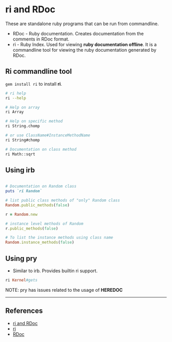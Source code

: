 # ri and RDoc

These are standalone ruby programs that can be run from commandline.

* RDoc - Ruby documentation. Creates documentation from the comments in RDoc format.
* ri - Ruby Index. Used for viewing **ruby documentation offline**. It is a commandline tool for viewing the ruby documentation generated by RDoc.

## Ri commandline tool

`gem install ri` to install **ri**.

~~~bash
# ri help
ri --help

# Help on array
ri Array

# Help on specific method
ri String.chomp

# or use ClassName#InstanceMethodName
ri String#chomp

# Documentation on class method
ri Math::sqrt
~~~

## Using irb

~~~ruby

# Documentation on Random class
puts `ri Random`

# list public class methods of "only" Random class
Random.public_methods(false)

r = Random.new

# instance level methods of Random
r.public_methods(false)

# To list the instance methods using class name
Random.instance_methods(false)
~~~

## Using **pry**

* Similar to irb. Provides builtin ri support.

~~~ruby
ri Kernel#gets
~~~

NOTE: pry has issues related to the usage of **HEREDOC**

---

## References

* [ri and RDoc](http://rubylearning.com/satishtalim/ruby_ri_tool.html)
* [ri](http://www.caliban.org/ruby/rubyguide.shtml#ri)
* [RDoc](https://en.wikipedia.org/wiki/RDoc)

